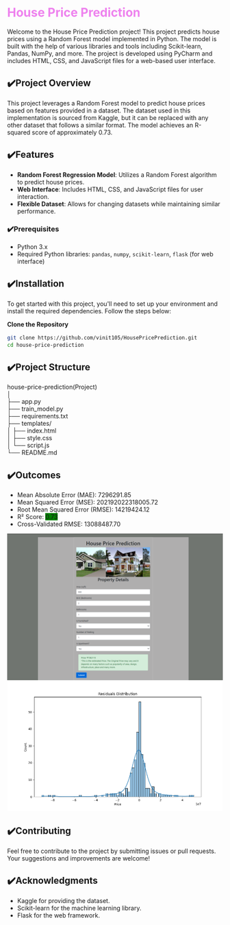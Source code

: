 # <font color="violet">House Price Prediction</font>

Welcome to the House Price Prediction project! This project predicts house prices using a Random Forest model implemented in Python. The model is built with the help of various libraries and tools including Scikit-learn, Pandas, NumPy, and more. The project is developed using PyCharm and includes HTML, CSS, and JavaScript files for a web-based user interface.

## ✔️Project Overview

This project leverages a Random Forest model to predict house prices based on features provided in a dataset. The dataset used in this implementation is sourced from Kaggle, but it can be replaced with any other dataset that follows a similar format. The model achieves an R-squared score of approximately 0.73.

## ✔️Features

- **Random Forest Regression Model**: Utilizes a Random Forest algorithm to predict house prices.
- **Web Interface**: Includes HTML, CSS, and JavaScript files for user interaction.
- **Flexible Dataset**: Allows for changing datasets while maintaining similar performance.

### ✔️Prerequisites

- Python 3.x
- Required Python libraries: `pandas`, `numpy`, `scikit-learn`, `flask` (for web interface)


## ✔️Installation

To get started with this project, you'll need to set up your environment and install the required dependencies. Follow the steps below:

**Clone the Repository**

   ```bash
   git clone https://github.com/vinit105/HousePricePrediction.git
   cd house-price-prediction
   ```

## ✔️Project Structure
house-price-prediction(Project)  
│  
├── app.py                       
├── train_model.py              
├── requirements.txt            
├── templates/                   
│   ├── index.html  
│   ├── style.css  
│   └── script.js  
└── README.md                   

## ✔️Outcomes
- Mean Absolute Error (MAE): 7296291.85  
- Mean Squared Error (MSE): 202192022318005.72  
- Root Mean Squared Error (RMSE): 14219424.12  
- R² Score: <span style="background-color:green;">0.73</span>  
- Cross-Validated RMSE: 13088487.70  

![Demo](assets/images/demo.png)
![Demo](assets/images/outcome.png)

## ✔️Contributing
Feel free to contribute to the project by submitting issues or pull requests. Your suggestions and improvements are welcome!

## ✔️Acknowledgments
* Kaggle for providing the dataset.  
* Scikit-learn for the machine learning library.  
* Flask for the web framework.  
